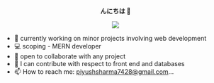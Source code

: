 <p align="center">
    <b>んにちは  👋</b>
</p>
<p align="center">
    <img src="https://c.tenor.com/FdkbSvSxI9MAAAAd/chilled-lamb-mienar.gif">
</p>

- 🔭 currently working on minor projects involving web development
- &#128187; scoping - MERN developer
- 👯 open to collaborate with any project 
- 🤔 I can contribute with respect to front end and databases
- 📫 How to reach me: piyushsharma7428@gmail.com...
